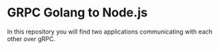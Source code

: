 # GRPC Golang to Node.js
In this repository you will find two applications communicating with each other over gRPC.
